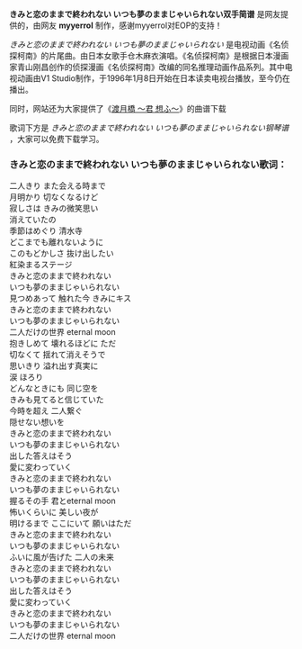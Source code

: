 

**きみと恋のままで終われない いつも夢のままじゃいられない双手简谱** 是网友提供的，由网友 **myyerrol**
制作，感谢myyerrol对EOP的支持！

_きみと恋のままで終われない いつも夢のままじゃいられない_
是电视动画《名侦探柯南》的片尾曲。由日本女歌手仓木麻衣演唱。《名侦探柯南》是根据日本漫画家青山刚昌创作的侦探漫画《名侦探柯南》改编的同名推理动画作品系列。其中电视动画由V1
Studio制作，于1996年1月8日开始在日本读卖电视台播放，至今仍在播出。

同时，网站还为大家提供了《[渡月橋 ～君 想ふ～](Music-8580-渡月橋-～君-想ふ～-名侦探柯南片尾曲.html "渡月橋 ～君
想ふ～")》的曲谱下载

歌词下方是 _きみと恋のままで終われない いつも夢のままじゃいられない钢琴谱_ ，大家可以免费下载学习。

### きみと恋のままで終われない いつも夢のままじゃいられない歌词：

二人きり また会える時まで  
月明かり 切なくなるけど  
寂しさは きみの微笑思い  
消えていたの  
季節はめぐり 清水寺  
どこまでも離れないように  
このもどかしさ 抜け出したい  
紅染まるステージ  
きみと恋のままで終われない  
いつも夢のままじゃいられない  
見つめあって 触れた今 きみにキス  
きみと恋のままで終われない  
いつも夢のままじゃいられない  
二人だけの世界 eternal moon  
抱きしめて 壊れるほどに ただ  
切なくて 揺れて消えそうで  
思いきり 溢れ出す真実に  
涙 ほろり  
どんなときにも 同じ空を  
きみも見てると信じていた  
今時を超え 二人繋ぐ  
隠せない想いを  
きみと恋のままで終われない  
いつも夢のままじゃいられない  
出した答えはそう  
愛に変わっていく  
きみと恋のままで終われない  
いつも夢のままじゃいられない  
握るその手 君とeternal moon  
怖いくらいに 美しい夜が  
明けるまで ここにいて 願いはただ  
きみと恋のままで終われない  
いつも夢のままじゃいられない  
ふいに風が告げた 二人の未来  
きみと恋のままで終われない  
いつも夢のままじゃいられない  
出した答えはそう  
愛に変わっていく  
きみと恋のままで終われない  
いつも夢のままじゃいられない  
二人だけの世界 eternal moon

